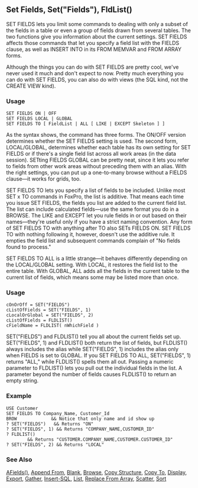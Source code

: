 ## Set Fields, Set("Fields"), FldList()

SET FIELDS lets you limit some commands to dealing with only a subset of the fields in a table or even a group of fields drawn from several tables. The two functions give you information about the current settings. SET FIELDS affects those commands that let you specify a field list with the FIELDS clause, as well as INSERT INTO in its FROM MEMVAR and FROM ARRAY forms.

Although the things you can do with SET FIELDS are pretty cool, we've never used it much and don't expect to now. Pretty much everything you can do with SET FIELDS, you can also do with views (the SQL kind, not the CREATE VIEW kind).

### Usage

```foxpro
SET FIELDS ON | OFF
SET FIELDS LOCAL | GLOBAL
SET FIELDS TO [ FieldList | ALL [ LIKE | EXCEPT Skeleton ] ]
```

As the syntax shows, the command has three forms. The ON/OFF version determines whether the SET FIELDS setting is used. The second form, LOCAL/GLOBAL, determines whether each table has its own setting for SET FIELDS or if there's a single field list across all work areas (in the data session). SETting FIELDS GLOBAL can be pretty neat, since it lets you refer to fields from other work areas without preceding them with an alias. With the right settings, you can put up a one-to-many browse without a FIELDS clause&mdash;it works for grids, too.

SET FIELDS TO lets you specify a list of fields to be included. Unlike most SET x TO commands in FoxPro, the list is additive. That means each time you issue SET FIELDS, the fields you list are added to the current field list. The list can include calculated fields&mdash;use the same format you do in a BROWSE. The LIKE and EXCEPT let you rule fields in or out based on their names&mdash;they're useful only if you have a strict naming convention. Any form of SET FIELDS TO with anything after TO also SETs FIELDS ON. SET FIELDS TO with nothing following it, however, doesn't use the additive rule. It empties the field list and subsequent commands complain of "No fields found to process."

SET FIELDS TO ALL is a little strange&mdash;it behaves differently depending on the LOCAL/GLOBAL setting. With LOCAL, it restores the field list to the entire table. With GLOBAL, ALL adds all the fields in the current table to the current list of fields, which means some may be listed more than once.

### Usage

```foxpro
cOnOrOff = SET("FIELDS")
cListOfFields = SET("FIELDS", 1)
cLocalOrGlobal = SET("FIELDS", 2)
cListOfFields = FLDLIST()
cFieldName = FLDLIST( nWhichField )
```

SET("FIELDS") and FLDLIST() tell you all about the current fields set up. SET("FIELDS", 1) and FLDLIST() both return the list of fields, but FLDLIST() always includes the alias while SET("FIELDS", 1) includes the alias only when FIELDS is set to GLOBAL. If you SET FIELDS TO ALL, SET("FIELDS", 1) returns "ALL," while FLDLIST() spells them all out.  Passing a numeric parameter to FLDLIST() lets you pull out the individual fields in the list. A parameter beyond the number of fields causes FLDLIST() to return an empty string.

### Example

```foxpro
USE Customer
SET FIELDS TO Company_Name, Customer_Id
BROW             && Notice that only name and id show up
? SET("FIELDS")   && Returns "ON"
? SET("FIELDS", 1) && Returns "COMPANY_NAME,CUSTOMER_ID"
? FLDLIST()
        && Returns "CUSTOMER.COMPANY_NAME,CUSTOMER.CUSTOMER_ID"
? SET("FIELDS", 2) && Returns "LOCAL"
```
### See Also

[AFields()](s4g292.md), [Append From](s4g059.md), [Blank](s4g479.md), [Browse](s4g062.md), [Copy Structure](s4g067.md), [Copy To](s4g059.md), [Display](s4g784.md), [Export](s4g059.md), [Gather](s4g078.md), [Insert-SQL](s4g080.md), [List](s4g784.md), [Replace From Array](s4g386.md), [Scatter](s4g078.md), [Sort](s4g273.md)